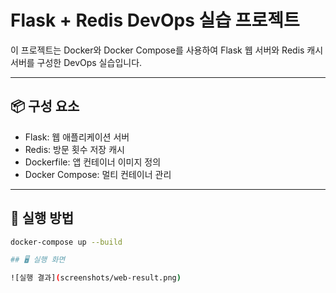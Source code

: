 # Flask + Redis DevOps 실습 프로젝트

이 프로젝트는 Docker와 Docker Compose를 사용하여
Flask 웹 서버와 Redis 캐시 서버를 구성한 DevOps 실습입니다.

---

## 📦 구성 요소

- Flask: 웹 애플리케이션 서버
- Redis: 방문 횟수 저장 캐시
- Dockerfile: 앱 컨테이너 이미지 정의
- Docker Compose: 멀티 컨테이너 관리

---

## 🚀 실행 방법

```bash
docker-compose up --build

## 🖥 실행 화면

![실행 결과](screenshots/web-result.png)
